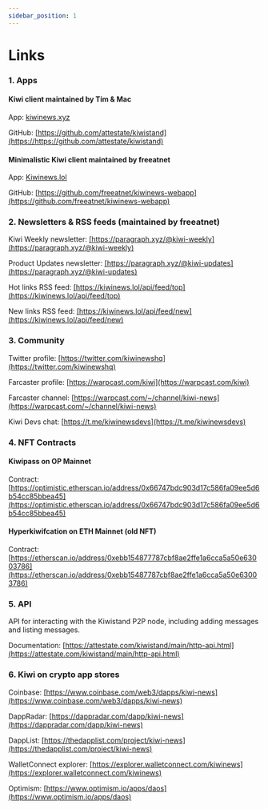 ```yaml
---
sidebar_position: 1
---
```


# Links

### 1. Apps

#### Kiwi client maintained by Tim & Mac

App: <u>[kiwinews.xyz](https://kiwinews.xyz)</u>

GitHub: <u>[https://github.com/attestate/kiwistand](https://https://github.com/attestate/kiwistand)</u>

#### Minimalistic Kiwi client maintained by freeatnet

App: <u>[Kiwinews.lol](https://kiwinews.lol)</u>

GitHub: <u>[https://github.com/freeatnet/kiwinews-webapp](https://github.com/freeatnet/kiwinews-webapp)</u>

### 2. Newsletters & RSS feeds (maintained by freeatnet)

Kiwi Weekly newsletter: <u>[https://paragraph.xyz/@kiwi-weekly](https://paragraph.xyz/@kiwi-weekly)</u>

Product Updates newsletter: <u>[https://paragraph.xyz/@kiwi-updates](https://paragraph.xyz/@kiwi-updates)</u>

Hot links RSS feed: <u>[https://kiwinews.lol/api/feed/top](https://kiwinews.lol/api/feed/top)</u>

New links RSS feed: <u>[https://kiwinews.lol/api/feed/new](https://kiwinews.lol/api/feed/new)</u>

### 3. Community

Twitter profile: <u>[https://twitter.com/kiwinewshq](https://twitter.com/kiwinewshq)</u>

Farcaster profile: <u>[https://warpcast.com/kiwi](https://warpcast.com/kiwi)</u>

Farcaster channel: <u>[https://warpcast.com/~/channel/kiwi-news](https://warpcast.com/~/channel/kiwi-news)</u>

Kiwi Devs chat: <u>[https://t.me/kiwinewsdevs](https://t.me/kiwinewsdevs)</u>

### 4. NFT Contracts

#### Kiwipass on OP Mainnet

Contract: <u>[https://optimistic.etherscan.io/address/0x66747bdc903d17c586fa09ee5d6b54cc85bbea45](https://optimistic.etherscan.io/address/0x66747bdc903d17c586fa09ee5d6b54cc85bbea45)</u>

#### Hyperkiwifcation on ETH Mainnet (old NFT)

Contract: <u>[https://etherscan.io/address/0xebb154877787cbf8ae2ffe1a6cca5a50e63003786](https://etherscan.io/address/0xebb15487787cbf8ae2ffe1a6cca5a50e63003786)</u>

### 5. API

API for interacting with the Kiwistand P2P node, including adding messages and listing messages.

Documentation: <u>[https://attestate.com/kiwistand/main/http-api.html](https://attestate.com/kiwistand/main/http-api.html)</u>

### 6. Kiwi on crypto app stores

Coinbase: <u>[https://www.coinbase.com/web3/dapps/kiwi-news](https://www.coinbase.com/web3/dapps/kiwi-news)</u>

DappRadar: <u>[https://dappradar.com/dapp/kiwi-news](https://dappradar.com/dapp/kiwi-news)</u>

DappList: <u>[https://thedapplist.com/project/kiwi-news](https://thedapplist.com/project/kiwi-news)</u>

WalletConnect explorer: <u>[https://explorer.walletconnect.com/kiwinews](https://explorer.walletconnect.com/kiwinews)</u>

Optimism: <u>[https://www.optimism.io/apps/daos](https://www.optimism.io/apps/daos)</u>
